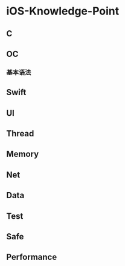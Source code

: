 # iOS-Knowledge-Point

## C


## OC
### 基本语法


## Swift


## UI


## Thread


## Memory


## Net


## Data

## Test

## Safe


## Performance




